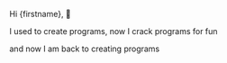Hi {firstname}, 👻

I used to create programs, now I crack programs for fun

and now I am back to creating programs
